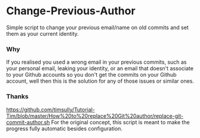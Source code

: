 # Change-Previous-Author
Simple script to change your previous email/name on old commits and set them as your current identity.

### Why
If you realised you used a wrong email in your previous commits, such as your personal email, leaking your identity, or an email that doesn't associate to your Github accounts so you don't get the commits on your Github account, well then this is the solution for any of those issues or similar ones.

### Thanks
https://github.com/timsully/Tutorial-Tim/blob/master/How%20to%20replace%20Git%20author/replace-git-commit-author.sh
For the original concept, this script is meant to make the progress fully automatic besides configuration.
